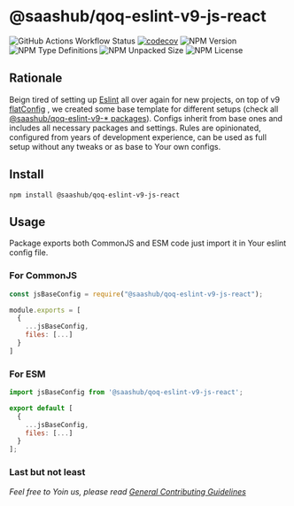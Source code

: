 # @saashub/qoq-eslint-v9-js-react

![GitHub Actions Workflow Status](https://img.shields.io/github/actions/workflow/status/saashub-it/qoq/main.yml) [![codecov](https://codecov.io/gh/saashub-it/qoq/graph/badge.svg?flag=eslint-v9-js-react&token=PQ1XAQQ257)](https://codecov.io/gh/saashub-it/qoq/flags/eslint-v9-js-react) ![NPM Version](https://img.shields.io/npm/v/%40saashub%2Fqoq-eslint-v9-js-react)
![NPM Type Definitions](https://img.shields.io/npm/types/%40saashub%2Fqoq-eslint-v9-js-react) ![NPM Unpacked Size](https://img.shields.io/npm/unpacked-size/%40saashub%2Fqoq-eslint-v9-js-react) ![NPM License](https://img.shields.io/npm/l/%40saashub%2Fqoq-eslint-v9-js-react)

## Rationale

Beign tired of setting up [Eslint](https://www.npmjs.com/package/eslint) all over again for new projects, on top of v9 [flatConfig](https://eslint.org/docs/latest/use/configure/configuration-files) , we created some base template for different setups (check all [@saashub/qoq-eslint-v9-\* packages](https://www.npmjs.com/search?q=%40saashub%2Fqoq-eslint-v9-)). Configs inherit from base ones and includes all necessary packages and settings. Rules are opinionated, configured from years of development experience, can be used as full setup without any tweaks or as base to Your own configs.

## Install

    npm install @saashub/qoq-eslint-v9-js-react

## Usage

Package exports both CommonJS and ESM code just import it in Your eslint config file.

### For CommonJS

```js
const jsBaseConfig = require("@saashub/qoq-eslint-v9-js-react");

module.exports = [
  {
    ...jsBaseConfig,
    files: [...]
  }
]
```

### For ESM

```js
import jsBaseConfig from '@saashub/qoq-eslint-v9-js-react';

export default [
  {
    ...jsBaseConfig,
    files: [...]
  }
];
```

### Last but not least

_Feel free to Yoin us, please read [General Contributing Guidelines](https://github.com/saashub-it/qoq/blob/master/.github/CONTRIBUTING.md)_
